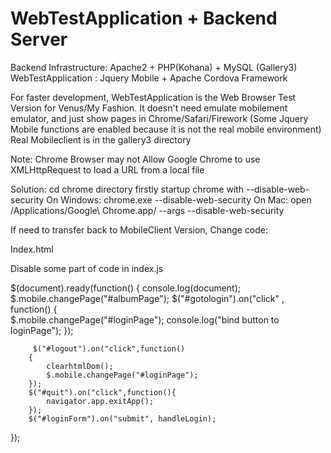 WebTestApplication + Backend Server
==================
Backend Infrastructure:  Apache2 + PHP(Kohana) + MySQL (Gallery3)
WebTestApplication : Jquery Mobile + Apache Cordova Framework

For faster development, WebTestApplication is the Web Browser Test Version for Venus/My Fashion.
It doesn't need emulate mobilement emulator, and just show pages in Chrome/Safari/Firework
(Some Jquery Mobile functions are enabled because it is not the real mobile environment)
Real Mobileclient is in the gallery3 directory

Note: Chrome Browser may not Allow Google Chrome to use XMLHttpRequest to load a URL from a local file

Solution:
cd chrome directory firstly
startup chrome with --disable-web-security
On Windows:
chrome.exe --disable-web-security
On Mac:
open /Applications/Google\ Chrome.app/ --args --disable-web-security


If need to transfer back to MobileClient Version, 
Change code:

Index.html
<script type="text/javascript">           
           app.initialize();      
 </script>

Disable some part of code in index.js

$(document).ready(function()
{       console.log(document);
        $.mobile.changePage("#albumPage");
        $("#gotologin").on("click" , function()
        {               
          $.mobile.changePage("#loginPage");
          console.log("bind button to loginPage");
         });
         
         $("#logout").on("click",function()
        {
            clearhtmlDom();
            $.mobile.changePage("#loginPage");
        });
        $("#quit").on("click",function(){
            navigator.app.exitApp();
        });
        $("#loginForm").on("submit", handleLogin);

});



